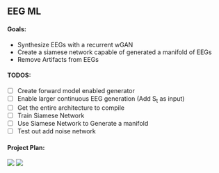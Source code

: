 ## EEG ML ##
#### Goals: ####
* Synthesize EEGs with a recurrent wGAN
* Create a siamese network capable of generated a manifold of EEGs
* Remove Artifacts from EEGs

#### TODOS: ####
- [ ] Create forward model enabled generator
- [ ] Enable larger continuous EEG generation (Add S<sub>t</sub> as input)
- [ ] Get the entire architecture to compile 
- [ ] Train Siamese Network
- [ ] Use Siamese Network to Generate a manifold
- [ ] Test out add noise network
  
#### Project Plan: ####

<img src="https://github.com/DanielLongo/eegML/blob/master/ProjectPlan/pg1.png"/>
<img src="https://github.com/DanielLongo/eegML/blob/master/ProjectPlan/pg2.png"/>
